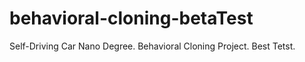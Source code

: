 # behavioral-cloning-betaTest
Self-Driving Car Nano Degree. Behavioral Cloning Project. Best Tetst.

